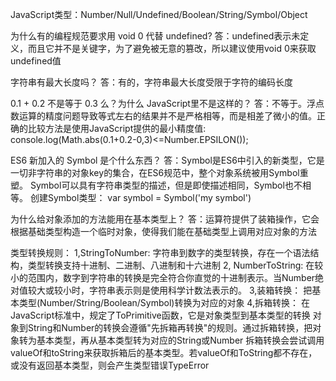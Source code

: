 JavaScript类型：Number/Null/Undefined/Boolean/String/Symbol/Object

为什么有的编程规范要求用 void 0 代替 undefined?
答：undefined表示未定义，而且它并不是关键字，为了避免被无意的篡改，所以建议使用void 0来获取undefined值

字符串有最大长度吗？
答：有的，字符串最大长度受限于字符的编码长度

0.1 + 0.2 不是等于 0.3 么？为什么 JavaScript里不是这样的？
答：不等于。浮点数运算的精度问题导致等式左右的结果并不是严格相等，而是相差了微小的值。正确的比较方法是使用JavaScript提供的最小精度值:
console.log(Math.abs(0.1+0.2-0,3)<=Number.EPSILON());

ES6 新加入的 Symbol 是个什么东西？
答：Symbol是ES6中引入的新类型，它是一切非字符串的对象key的集合，在ES6规范中，整个对象系统被用Symbol重塑。
Symbol可以具有字符串类型的描述，但是即使描述相同，Symbol也不相等。
创建Symbol类型：
var symbol = Symbol('my symbol')

为什么给对象添加的方法能用在基本类型上？
答：运算符提供了装箱操作，它会根据基础类型构造一个临时对象，使得我们能在基础类型上调用对应对象的方法

类型转换规则：
1,StringToNumber: 字符串到数字的类型转换，存在一个语法结构，类型转换支持十进制、二进制、八进制和十六进制
2, NumberToString:
在较小的范围内，数字到字符串的转换是完全符合你直觉的十进制表示。当Number绝对值较大或较小时，字符串表示则是使用科学计数法表示的。
3,装箱转换：
把基本类型(Number/String/Boolean/Symbol)转换为对应的对象
4,拆箱转换：
在JavaScript标准中，规定了ToPrimitive函数，它是对象类型到基本类型的转换
对象到String和Number的转换会遵循"先拆箱再转换"的规则。通过拆箱转换，把对象转为基本类型，再从基本类型转为对应的String或Number
拆箱转换会尝试调用valueOf和toString来获取拆箱后的基本类型。若valueOf和ToString都不存在，或没有返回基本类型，则会产生类型错误TypeError


